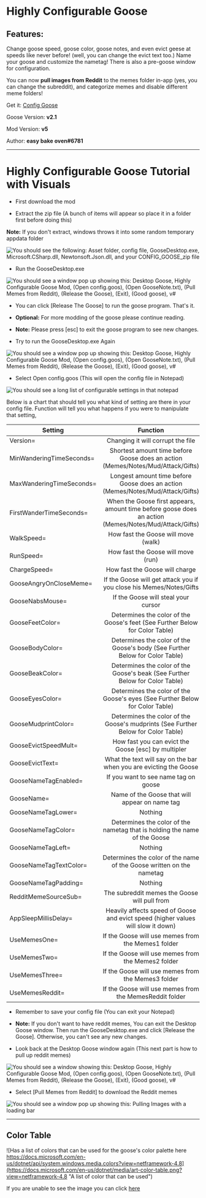# Highly Configurable Goose

## Features:
Change goose speed, goose color, goose notes, and even evict geese at speeds like never before! (well, you can change the evict text too.) Name your goose and customize the nametag! There is also a pre-goose window for configuration.

You can now **pull images from Reddit** to the memes folder in-app (yes, you can change the subreddit), and categorize memes and disable different meme folders!

Get it: [Config Goose](https://drive.google.com/file/d/1pU2H4LUvjYlOZv6Nj4QNbyG3GR9h8SM4/view)

Goose Version: **v2.1**

Mod Version: **v5**

Author: **easy bake oven#6781**

---

# Highly Configurable Goose Tutorial with Visuals

* First download the mod

* Extract the zip file (A bunch of items will appear so place it in a folder first before doing this)

**Note:** If you don't extract, windows throws it into some random temporary appdata folder

![You should see the following: Asset folder, config file, GooseDesktop.exe, Microsoft.CSharp.dll, Newtonsoft.Json.dll, and your CONFIG_GOOSE_zip file](https://raw.githubusercontent.com/Tatohead/ResourceHub-Images/master/Highly%20Configurable%20Goose/part%201.png "You should see the following: Asset folder, config file, GooseDesktop.exe, Microsoft.CSharp.dll, Newtonsoft.Json.dll, and your CONFIG_GOOSE_zip file")

* Run the GooseDesktop.exe

![You should see a window pop up showing this: Desktop Goose, Highly Configurable Goose Mod, (Open config.goos), (Open GooseNote.txt), (Pull Memes from Reddit), (Release the Goose), (Exit), (Good goose), v#](https://raw.githubusercontent.com/Tatohead/ResourceHub-Images/master/Highly%20Configurable%20Goose/part%202.png "You should see a window pop up showing this: Desktop Goose, Highly Configurable Goose Mod, (Open config.goos), (Open GooseNote.txt), (Pull Memes from Reddit), (Release the Goose), (Exit), (Good goose), v#")

* You can click [Release The Goose] to run the goose program. That's it.

* **Optional:** For more modding of the goose please continue reading.

* **Note:** Please press [esc] to exit the goose program to see new changes.

* Try to run the GooseDesktop.exe Again

![You should see a window pop up showing this: Desktop Goose, Highly Configurable Goose Mod, (Open config.goos), (Open GooseNote.txt), (Pull Memes from Reddit), (Release the Goose), (Exit), (Good goose), v#](https://raw.githubusercontent.com/Tatohead/ResourceHub-Images/master/Highly%20Configurable%20Goose/part%202.png "You should see a window pop up showing this: Desktop Goose, Highly Configurable Goose Mod, (Open config.goos), (Open GooseNote.txt), (Pull Memes from Reddit), (Release the Goose), (Exit), (Good goose), v#")

* Select Open config.goos (This will open the config file in Notepad)

![You should see a long list of configurable settings in that notepad](https://raw.githubusercontent.com/Tatohead/ResourceHub-Images/master/Highly%20Configurable%20Goose/part%204.png "You should see a long list of configurable settings in that notepad")

Below is a chart that should tell you what kind of setting are there in your config file. Function will tell you what happens if you were to manipulate that setting,

| Setting                   | Function                                                                                                 |
|---------------------------|:--------------------------------------------------------------------------------------------------------:|
| Version=                  | Changing it will corrupt the file                                                                        |
| MinWanderingTimeSeconds=  | Shortest amount time before Goose does an action (Memes/Notes/Mud/Attack/Gifts)                          |
| MaxWanderingTimeSeconds=  | Longest amount time before Goose does an action (Memes/Notes/Mud/Attack/Gifts)                           |
| FirstWanderTimeSeconds=   | When the Goose first appears, amount time before goose does an action (Memes/Notes/Mud/Attack/Gifts)     |
| WalkSpeed=                | How fast the Goose will move (walk)                                                                      |
| RunSpeed=                 | How fast the Goose will move (run)                                                                       |
| ChargeSpeed=              | How fast the Goose will charge                                                                           |
| GooseAngryOnCloseMeme=    | If the Goose will get attack you if you close his Memes/Notes/Gifts                                      |
| GooseNabsMouse=           | If the Goose will steal your cursor                                                                      |
| GooseFeetColor=           | Determines the color of the Goose's feet (See Further Below for Color Table)                             |
| GooseBodyColor=           | Determines the color of the Goose's body (See Further Below for Color Table)                             |
| GooseBeakColor=           | Determines the color of the Goose's beak (See Further Below for Color Table)                             |
| GooseEyesColor=           | Determines the color of the Goose's eyes (See Further Below for Color Table)                             |
| GooseMudprintColor=       | Determines the color of the Goose's mudprints (See Further Below for Color Table)                        |
| GooseEvictSpeedMult=      | How fast you can evict  the Goose [esc] by multipler                                                     |
| GooseEvictText=           | What the text will say on the bar when you are evicting the Goose                                        |
| GooseNameTagEnabled=      | If you want to see name tag on goose                                                                     |
| GooseName=                | Name of the Goose that will appear on name tag                                                           |
| GooseNameTagLower=        | Nothing                                                                                                  |
| GooseNameTagColor=        | Determines the color of the nametag that is holding the name of the Goose                                |
| GooseNameTagLeft=         | Nothing                                                                                                  |
| GooseNameTagTextColor=    | Determines the color of the name of the Goose written on the nametag                                     |
| GooseNameTagPadding=      | Nothing                                                                                                  |
| RedditMemeSourceSub=      | The subreddit memes the Goose will pull from                                                             |
| AppSleepMillisDelay=      | Heavily affects speed of Goose and evict speed (higher values will slow it down)                         |
| UseMemesOne=              | If the Goose will use memes from the Memes1 folder                                                       |
| UseMemesTwo=              | If the Goose will use memes from the Memes2 folder                                                       |
| UseMemesThree=            | If the Goose will use memes from the Memes3 folder                                                       |
| UseMemesReddit=           | If the Goose will use memes from the MemesReddit folder                                                  |

* Remember to save your config file (You can exit your Notepad) 

* **Note:** If you don't want to have reddit memes, You can exit the Desktop Goose window. Then run the GooseDesktop.exe and click [Release the Goose]. Otherwise, you can't see any new changes.

* Look back at the Desktop Goose window again (This next part is how to pull up reddit memes)

![You should see a window showing this: Desktop Goose, Highly Configurable Goose Mod, (Open config.goos), (Open GooseNote.txt), (Pull Memes from Reddit), (Release the Goose), (Exit), (Good goose), v#](https://raw.githubusercontent.com/Tatohead/ResourceHub-Images/master/Highly%20Configurable%20Goose/part%202.png "You should see a window showing this: Desktop Goose, Highly Configurable Goose Mod, (Open config.goos), (Open GooseNote.txt), (Pull Memes from Reddit), (Release the Goose), (Exit), (Good goose), v#")

* Select [Pull Memes from Reddit] to download the Reddit memes

![You should see a window pop up showing this: Pulling Images with a loading bar](https://raw.githubusercontent.com/Tatohead/ResourceHub-Images/master/Highly%20Configurable%20Goose/part%203.png "You should see a window pop up showing this: Pulling Images with a loading bar")

---

## Color Table
![Has a list of colors that can be used for the goose's color palette here https://docs.microsoft.com/en-us/dotnet/api/system.windows.media.colors?view=netframework-4.8](https://docs.microsoft.com/en-us/dotnet/media/art-color-table.png?view=netframework-4.8 "A  list of color that can be used")

If you are unable to see the image you can click [here](https://docs.microsoft.com/en-us/dotnet/api/system.windows.media.colors?view=netframework-4.8)
